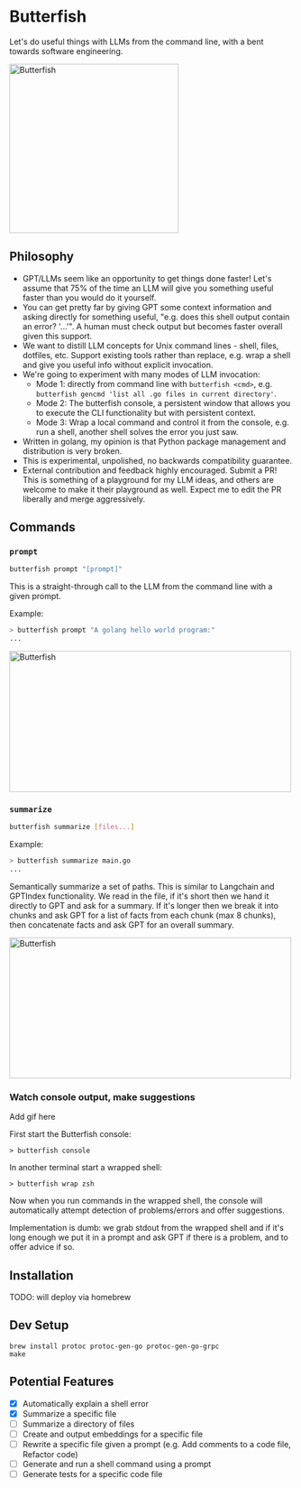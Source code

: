 # Butterfish

Let's do useful things with LLMs from the command line, with a bent towards software engineering.

<img src="https://github.com/bakks/butterfish/raw/main/assets/butterfish.png" alt="Butterfish" width="300px" height="300px" />

## Philosophy

- GPT/LLMs seem like an opportunity to get things done faster! Let's assume that 75% of the time an LLM will give you something useful faster than you would do it yourself.
- You can get pretty far by giving GPT some context information and asking directly for something useful, "e.g. does this shell output contain an error? '...'". A human must check output but becomes faster overall given this support.
- We want to distill LLM concepts for Unix command lines - shell, files, dotfiles, etc. Support existing tools rather than replace, e.g. wrap a shell and give you useful info without explicit invocation.
- We're going to experiment with many modes of LLM invocation:
  - Mode 1: directly from command line with `butterfish <cmd>`, e.g. `butterfish gencmd 'list all .go files in current directory'`.
  - Mode 2: The butterfish console, a persistent window that allows you to execute the CLI functionality but with persistent context.
  - Mode 3: Wrap a local command and control it from the console, e.g. run a shell, another shell solves the error you just saw.
- Written in golang, my opinion is that Python package management and distribution is very broken.
- This is experimental, unpolished, no backwards compatibility guarantee.
- External contribution and feedback highly encouraged. Submit a PR! This is something of a playground for my LLM ideas, and others are welcome to make it their playground as well. Expect me to edit the PR liberally and merge aggressively.

## Commands

### `prompt`

```bash
butterfish prompt "[prompt]"
```

This is a straight-through call to the LLM from the command line with a given prompt.

Example:

```bash
> butterfish prompt "A golang hello world program:"
...
```

<img src="https://github.com/bakks/butterfish/raw/main/vhs/gif/prompt.gif" alt="Butterfish" width="500px" height="250px" />

### `summarize`

```bash
butterfish summarize [files...]
```

Example:

```bash
> butterfish summarize main.go
...
```

Semantically summarize a set of paths.
This is similar to Langchain and GPTIndex functionality. We read in the file,
if it's short then we hand it directly to GPT and ask for a summary. If it's
longer then we break it into chunks and ask GPT for a list of facts from each
chunk (max 8 chunks), then concatenate facts and ask GPT for an overall
summary.

<img src="https://github.com/bakks/butterfish/raw/main/vhs/gif/summarize.gif" alt="Butterfish" width="500px" height="250px" />

### Watch console output, make suggestions

Add gif here

First start the Butterfish console:

```
> butterfish console
```

In another terminal start a wrapped shell:

```
> butterfish wrap zsh
```

Now when you run commands in the wrapped shell, the console will automatically
attempt detection of problems/errors and offer suggestions.

Implementation is dumb: we grab stdout from the wrapped shell and if it's long
enough we put it in a prompt and ask GPT if there is a problem, and to offer
advice if so.

## Installation

TODO: will deploy via homebrew

## Dev Setup

```
brew install protoc protoc-gen-go protoc-gen-go-grpc
make
```

## Potential Features

- [x] Automatically explain a shell error
- [x] Summarize a specific file
- [ ] Summarize a directory of files
- [ ] Create and output embeddings for a specific file
- [ ] Rewrite a specific file given a prompt (e.g. Add comments to a code file, Refactor code)
- [ ] Generate and run a shell command using a prompt
- [ ] Generate tests for a specific code file
